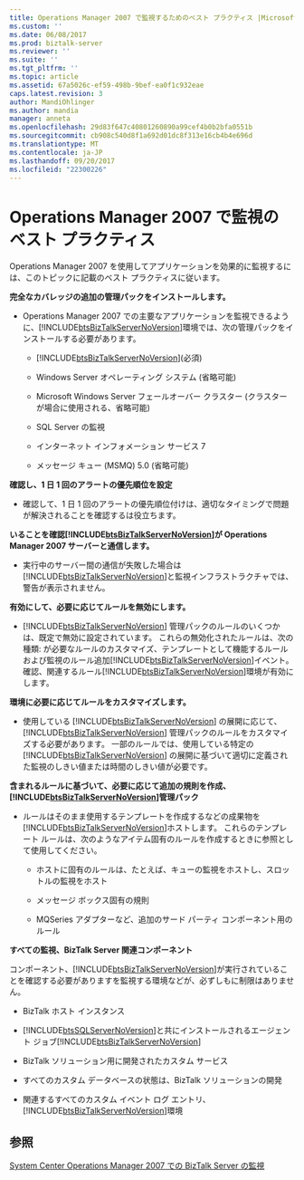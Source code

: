 ```yaml
---
title: Operations Manager 2007 で監視するためのベスト プラクティス |Microsoft ドキュメント
ms.custom: ''
ms.date: 06/08/2017
ms.prod: biztalk-server
ms.reviewer: ''
ms.suite: ''
ms.tgt_pltfrm: ''
ms.topic: article
ms.assetid: 67a5026c-ef59-498b-9bef-ea0f1c932eae
caps.latest.revision: 3
author: MandiOhlinger
ms.author: mandia
manager: anneta
ms.openlocfilehash: 29d83f647c40801260890a99cef4b0b2bfa0551b
ms.sourcegitcommit: cb908c540d8f1a692d01dc8f313e16cb4b4e696d
ms.translationtype: MT
ms.contentlocale: ja-JP
ms.lasthandoff: 09/20/2017
ms.locfileid: "22300226"
---
```

# <a name="best-practices-for-monitoring-with-operations-manager-2007"></a>Operations Manager 2007 で監視のベスト プラクティス
Operations Manager 2007 を使用してアプリケーションを効果的に監視するには、このトピックに記載のベスト プラクティスに従います。  
  
 **完全なカバレッジの追加の管理パックをインストールします。**  
  
-   Operations Manager 2007 での主要なアプリケーションを監視できるように、[!INCLUDE[btsBizTalkServerNoVersion](../includes/btsbiztalkservernoversion-md.md)]環境では、次の管理パックをインストールする必要があります。  
  
    -   [!INCLUDE[btsBizTalkServerNoVersion](../includes/btsbiztalkservernoversion-md.md)](必須)  
  
    -   Windows Server オペレーティング システム (省略可能)  
  
    -   Microsoft Windows Server フェールオーバー クラスター (クラスターが場合に使用される、省略可能)  
  
    -   SQL Server の監視  
  
    -   インターネット インフォメーション サービス 7  
  
    -   メッセージ キュー (MSMQ) 5.0 (省略可能)  
  
 **確認し、1 日 1 回のアラートの優先順位を設定**  
  
-   確認して、1 日 1 回のアラートの優先順位付けは、適切なタイミングで問題が解決されることを確認するは役立ちます。  
  
 **いることを確認[!INCLUDE[btsBizTalkServerNoVersion](../includes/btsbiztalkservernoversion-md.md)]が Operations Manager 2007 サーバーと通信します。**  
  
-   実行中のサーバー間の通信が失敗した場合は[!INCLUDE[btsBizTalkServerNoVersion](../includes/btsbiztalkservernoversion-md.md)]と監視インフラストラクチャでは、警告が表示されません。  
  
 **有効にして、必要に応じてルールを無効にします。**  
  
-   [!INCLUDE[btsBizTalkServerNoVersion](../includes/btsbiztalkservernoversion-md.md)] 管理パックのルールのいくつかは、既定で無効に設定されています。 これらの無効化されたルールは、次の種類: が必要なルールのカスタマイズ、テンプレートとして機能するルールおよび監視のルール追加[!INCLUDE[btsBizTalkServerNoVersion](../includes/btsbiztalkservernoversion-md.md)]イベント。 確認、関連するルール[!INCLUDE[btsBizTalkServerNoVersion](../includes/btsbiztalkservernoversion-md.md)]環境が有効にします。  
  
 **環境に必要に応じてルールをカスタマイズします。**  
  
-   使用している [!INCLUDE[btsBizTalkServerNoVersion](../includes/btsbiztalkservernoversion-md.md)] の展開に応じて、[!INCLUDE[btsBizTalkServerNoVersion](../includes/btsbiztalkservernoversion-md.md)] 管理パックのルールをカスタマイズする必要があります。 一部のルールでは、使用している特定の [!INCLUDE[btsBizTalkServerNoVersion](../includes/btsbiztalkservernoversion-md.md)] の展開に基づいて適切に定義された監視のしきい値または時間のしきい値が必要です。  
  
 **含まれるルールに基づいて、必要に応じて追加の規則を作成、[!INCLUDE[btsBizTalkServerNoVersion](../includes/btsbiztalkservernoversion-md.md)]管理パック**  
  
-   ルールはそのまま使用するテンプレートを作成するなどの成果物を[!INCLUDE[btsBizTalkServerNoVersion](../includes/btsbiztalkservernoversion-md.md)]ホストします。 これらのテンプレート ルールは、次のようなアイテム固有のルールを作成するときに参照として使用してください。  
  
    -   ホストに固有のルールは、たとえば、キューの監視をホストし、スロットルの監視をホスト  
  
    -   メッセージ ボックス固有の規則  
  
    -   MQSeries アダプターなど、追加のサード パーティ コンポーネント用のルール  
  
 **すべての監視、BizTalk Server 関連コンポーネント**  
  
 コンポーネント、[!INCLUDE[btsBizTalkServerNoVersion](../includes/btsbiztalkservernoversion-md.md)]が実行されていることを確認する必要がありますを監視する環境などが、必ずしもに制限はありません。  
  
-   BizTalk ホスト インスタンス  
  
-   [!INCLUDE[btsSQLServerNoVersion](../includes/btssqlservernoversion-md.md)]と共にインストールされるエージェント ジョブ[!INCLUDE[btsBizTalkServerNoVersion](../includes/btsbiztalkservernoversion-md.md)]  
  
-   BizTalk ソリューション用に開発されたカスタム サービス  
  
-   すべてのカスタム データベースの状態は、BizTalk ソリューションの開発  
  
-   関連するすべてのカスタム イベント ログ エントリ、[!INCLUDE[btsBizTalkServerNoVersion](../includes/btsbiztalkservernoversion-md.md)]環境  
  
## <a name="see-also"></a>参照  
 [System Center Operations Manager 2007 での BizTalk Server の監視](../technical-guides/monitoring-biztalk-server-with-system-center-operations-manager-2007.md)